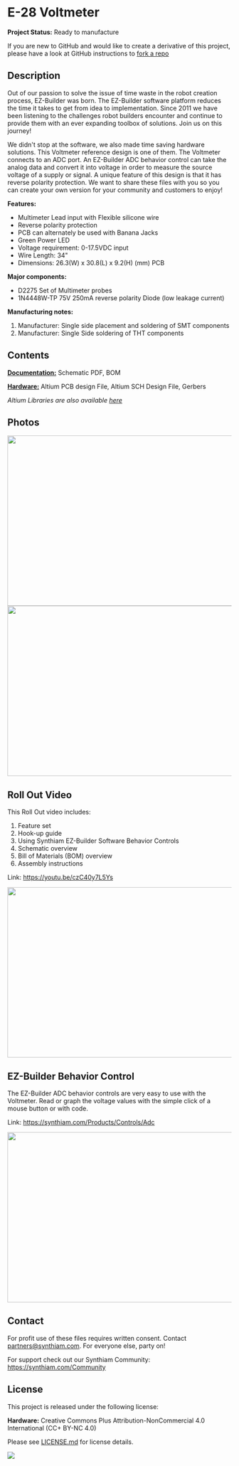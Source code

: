 # E-28 Voltmeter

**Project Status:** Ready to manufacture

If you are new to GitHub and would like to create a derivative of this project, please have a look at GitHub instructions to [fork a repo](https://help.github.com/en/articles/fork-a-repo)

## Description

Out of our passion to solve the issue of time waste in the robot creation process, EZ-Builder was born. The EZ-Builder software platform reduces the time it takes to get from idea to implementation. Since 2011 we have been listening to the challenges robot builders encounter and continue to provide them with an ever expanding toolbox of solutions. Join us on this journey!

We didn't stop at the software, we also made time saving hardware solutions. This Voltmeter reference design is one of them. The Voltmeter connects to an ADC port. An EZ-Builder ADC behavior control can take the analog data and convert it into voltage in order to measure the source voltage of a supply or signal. A unique feature of this design is that it has reverse polarity protection. We want to share these files with you so you can create your own version for your community and customers to enjoy!

**Features:** 
- Multimeter Lead input with Flexible silicone wire
- Reverse polarity protection
- PCB can alternately be used with Banana Jacks
- Green Power LED
- Voltage requirement: 0-17.5VDC input
- Wire Length: 34"
- Dimensions: 26.3(W) x 30.8(L) x 9.2(H) (mm) PCB 

**Major components:** 
- D2275 Set of Multimeter probes
- 1N4448W-TP 75V 250mA reverse polarity Diode (low leakage current)

**Manufacturing notes:** 
1. Manufacturer: Single side placement and soldering of SMT components
2. Manufacturer: Single Side soldering of THT components

## Contents

[**Documentation:**](https://github.com/synthiam/E-28_Voltmeter/tree/master/E-28%20Documentation) Schematic PDF, BOM

[**Hardware:**](https://github.com/synthiam/E-28_Voltmeter/tree/master/E-28%20Hardware) Altium PCB design File, Altium SCH Design File, Gerbers

*Altium Libraries are also available <a href="https://github.com/synthiam/Synthiam_Altium_Librairies">here</a>*

## Photos

<p align="left">
<img src="https://live.staticflickr.com/65535/40778036913_7c16bc9b4b_k.jpg" width="683" height="383">
<img src="https://live.staticflickr.com/65535/32801180867_2c5fd2110c_k.jpg" width="683" height="383"></p>

## Roll Out Video

This Roll Out video includes:

1. Feature set 
2. Hook-up guide 
3. Using Synthiam EZ-Builder Software Behavior Controls
4. Schematic overview
5. Bill of Materials (BOM) overview
6. Assembly instructions

Link: https://youtu.be/czC40y7L5Ys

<a href="https://youtu.be/czC40y7L5Ys"><img src="https://media.giphy.com/media/Y4uEJPrT9TkfYB4xYD/giphy.gif" width="683" height="383"></a> 

## EZ-Builder Behavior Control

The EZ-Builder ADC behavior controls are very easy to use with the Voltmeter. Read or graph the voltage values with the simple click of a mouse button or with code. 

Link: https://synthiam.com/Products/Controls/Adc

<a href="https://synthiam.com/Products/Controls/Adc"><img src="https://media.giphy.com/media/jsCNjnhQWdVnIZPBnD/giphy.gif" width="683" height="383"></a>

## Contact

For profit use of these files requires written consent. Contact partners@synthiam.com. For everyone else, party on!

For support check out our Synthiam Community: https://synthiam.com/Community

## License

This project is released under the following license:

**Hardware:** Creative Commons Plus Attribution-NonCommercial 4.0 International (CC+ BY-NC 4.0)

Please see [LICENSE.md](https://github.com/synthiam/E-28_Voltmeter/blob/master/LICENSE.md) for license details.

<a href="https://synthiam.com"><img src="https://live.staticflickr.com/65535/47791527651_358dffb302_m.jpg"></a>

